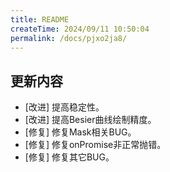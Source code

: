 ```yaml
---
title: README
createTime: 2024/09/11 10:50:04
permalink: /docs/pjxo2ja8/
---
```

## 更新内容

* [改进] 提高稳定性。
* [改进] 提高Besier曲线绘制精度。
* [修复] 修复Mask相关BUG。
* [修复] 修复onPromise非正常抛错。
* [修复] 修复其它BUG。
